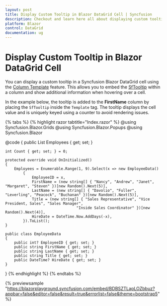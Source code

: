 ```yaml
---
layout: post
title: Display Custom Tooltip in Blazor DataGrid Cell | Syncfusion
description: Checkout and learn here all about displaying custom tooltip in Syncfusion Blazor DataGrid cell and much more.
platform: Blazor
control: DataGrid
documentation: ug
---
```


# Display Custom Tooltip in Blazor DataGrid Cell

You can display a custom tooltip in a Syncfusion Blazor DataGrid cell using the [Column Template](https://blazor.syncfusion.com/documentation/datagrid/columns#column-template) feature. This allows you to embed the [SfTooltip](https://blazor.syncfusion.com/documentation/tooltip/getting-started) within a column and show additional information when hovering over a cell.

In the example below, the tooltip is added to the **FirstName** column by placing the `SfTooltip` inside the `Template` tag. The tooltip displays the cell value and is uniquely keyed using a counter to avoid rendering issues.

{% tabs %}
{% highlight razor tabtitle="Index.razor" %}
@using Syncfusion.Blazor.Grids
@using Syncfusion.Blazor.Popups
@using Syncfusion.Blazor

<SfGrid DataSource="@Employees">
    <GridColumns>
        <GridColumn Field=@nameof(EmployeeData.EmployeeID) HeaderText="Employee ID" TextAlign="Syncfusion.Blazor.Grids.TextAlign.Right" Width="120"></GridColumn>
        <GridColumn Field=@nameof(EmployeeData.FirstName) HeaderText="First Name" Width="130">
            <Template>
                @{
                    var employee = (context as EmployeeData);
                    Count++;
                    <SfTooltip @key="@Count" Position="Position.BottomLeft">
                        <ContentTemplate>
                            @employee.FirstName
                        </ContentTemplate>
                        <ChildContent>
                            <span>@employee.FirstName</span>
                        </ChildContent>
                    </SfTooltip>
                }
            </Template>
        </GridColumn>
        <GridColumn Field=@nameof(EmployeeData.Title) HeaderText="Title" Width="120"></GridColumn>
        <GridColumn Field=@nameof(EmployeeData.HireDate) HeaderText="Hire Date" Format="d" TextAlign="Syncfusion.Blazor.Grids.TextAlign.Right" Width="150"></GridColumn>
    </GridColumns>
</SfGrid>

@code {
    public List<EmployeeData> Employees { get; set; }

    int Count { get; set; } = 0;

    protected override void OnInitialized()
    {
        Employees = Enumerable.Range(1, 9).Select(x => new EmployeeData()
            {
                EmployeeID = x,
                FirstName = (new string[] { "Nancy", "Andrew", "Janet", "Margaret", "Steven" })[new Random().Next(5)],
                LastName = (new string[] { "Davolio", "Fuller", "Leverling", "Peacock", "Buchanan" })[new Random().Next(5)],
                Title = (new string[] { "Sales Representative", "Vice President, Sales", "Sales Manager",
                                    "Inside Sales Coordinator" })[new Random().Next(4)],
                HireDate = DateTime.Now.AddDays(-x),
            }).ToList();
    }

    public class EmployeeData
    {
        public int? EmployeeID { get; set; }
        public string FirstName { get; set; }
        public string LastName { get; set; }
        public string Title { get; set; }
        public DateTime? HireDate { get; set; }
    }
}
{% endhighlight %}
{% endtabs %}

{% previewsample "https://blazorplayground.syncfusion.com/embed/BDBSZTLapLOZbbuz?appbar=false&editor=false&result=true&errorlist=false&theme=bootstrap5" %}